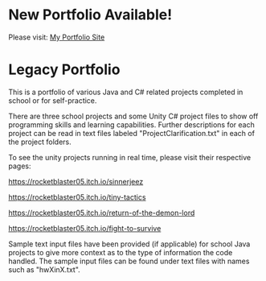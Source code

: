 # New Portfolio Available!
Please visit: [My Portfolio Site](https://danielx1611.github.io/portfolio/)


# Legacy Portfolio
This is a portfolio of various Java and C# related projects completed in school or for self-practice.

There are three school projects and some Unity C# project files to show off programming skills and learning capabilities. 
Further descriptions for each project can be read in text files labeled "ProjectClarification.txt" in each of the project folders.

To see the unity projects running in real time, please visit their respective pages:

https://rocketblaster05.itch.io/sinnerjeez

https://rocketblaster05.itch.io/tiny-tactics

https://rocketblaster05.itch.io/return-of-the-demon-lord

https://rocketblaster05.itch.io/fight-to-survive

Sample text input files have been provided (if applicable) for school Java projects to give more context
as to the type of information the code handled. The sample input files can be found under text files with
names such as "hwXinX.txt".
